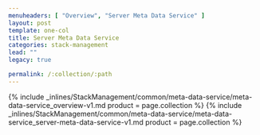 ```yaml
---
menuheaders: [ "Overview", "Server Meta Data Service" ]
layout: post
template: one-col
title: Server Meta Data Service
categories: stack-management
lead: ""
legacy: true

permalink: /:collection/:path
---
```






<a href="#overview"></a>{% include _inlines/StackManagement/common/meta-data-service/meta-data-service_overview-v1.md  product = page.collection %}
<a href="#server-meta-data-service"></a>{% include _inlines/StackManagement/common/meta-data-service/meta-data-service_server-meta-data-service-v1.md  product = page.collection %}